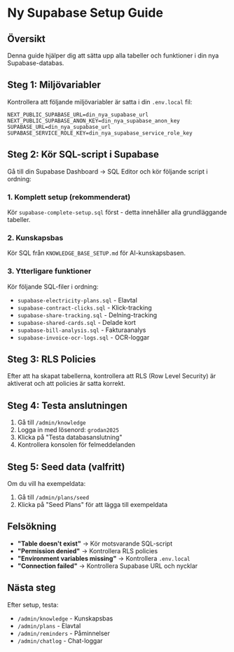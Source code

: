 # Ny Supabase Setup Guide

## Översikt
Denna guide hjälper dig att sätta upp alla tabeller och funktioner i din nya Supabase-databas.

## Steg 1: Miljövariabler
Kontrollera att följande miljövariabler är satta i din `.env.local` fil:

```env
NEXT_PUBLIC_SUPABASE_URL=din_nya_supabase_url
NEXT_PUBLIC_SUPABASE_ANON_KEY=din_nya_supabase_anon_key
SUPABASE_URL=din_nya_supabase_url
SUPABASE_SERVICE_ROLE_KEY=din_nya_supabase_service_role_key
```

## Steg 2: Kör SQL-script i Supabase
Gå till din Supabase Dashboard → SQL Editor och kör följande script i ordning:

### 1. Komplett setup (rekommenderat)
Kör `supabase-complete-setup.sql` först - detta innehåller alla grundläggande tabeller.

### 2. Kunskapsbas
Kör SQL från `KNOWLEDGE_BASE_SETUP.md` för AI-kunskapsbasen.

### 3. Ytterligare funktioner
Kör följande SQL-filer i ordning:
- `supabase-electricity-plans.sql` - Elavtal
- `supabase-contract-clicks.sql` - Klick-tracking
- `supabase-share-tracking.sql` - Delning-tracking
- `supabase-shared-cards.sql` - Delade kort
- `supabase-bill-analysis.sql` - Fakturaanalys
- `supabase-invoice-ocr-logs.sql` - OCR-loggar

## Steg 3: RLS Policies
Efter att ha skapat tabellerna, kontrollera att RLS (Row Level Security) är aktiverat och att policies är satta korrekt.

## Steg 4: Testa anslutningen
1. Gå till `/admin/knowledge`
2. Logga in med lösenord: `grodan2025`
3. Klicka på "Testa databasanslutning"
4. Kontrollera konsolen för felmeddelanden

## Steg 5: Seed data (valfritt)
Om du vill ha exempeldata:
1. Gå till `/admin/plans/seed`
2. Klicka på "Seed Plans" för att lägga till exempeldata

## Felsökning
- **"Table doesn't exist"** → Kör motsvarande SQL-script
- **"Permission denied"** → Kontrollera RLS policies
- **"Environment variables missing"** → Kontrollera `.env.local`
- **"Connection failed"** → Kontrollera Supabase URL och nycklar

## Nästa steg
Efter setup, testa:
- `/admin/knowledge` - Kunskapsbas
- `/admin/plans` - Elavtal
- `/admin/reminders` - Påminnelser
- `/admin/chatlog` - Chat-loggar
